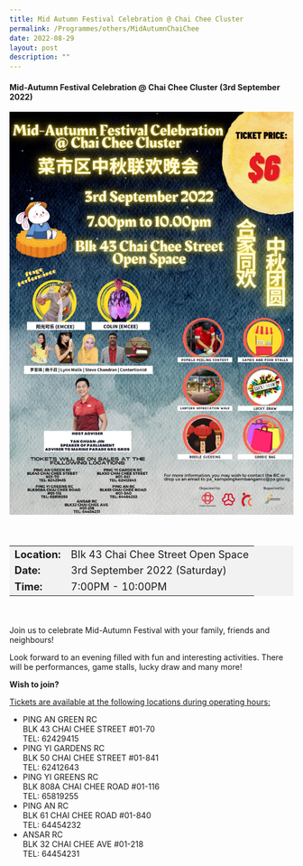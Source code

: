 ```yaml
---
title: Mid Autumn Festival Celebration @ Chai Chee Cluster
permalink: /Programmes/others/MidAutumnChaiChee
date: 2022-08-29
layout: post
description: ""
---
```

#### Mid-Autumn Festival Celebration @ Chai Chee Cluster (3rd September 2022)
<img
src="/images/Programmes%20(September%202022)/Chai%20Chee%20Cluster%20MidAutumn.jpeg" style="width:600px; height:auto">		 

<div style="padding:20px 0 20px 0">
	<table  style="font-size:130%; background-color:#f2f2f2">
		<tbody>
			<tr>
				 <td><b>Location:</b></td><td>BIk 43 Chai Chee Street
Open Space</td>
			</tr>
			<tr>
			 <td><b>Date:</b></td><td>3rd September 2022 (Saturday)</td>
			</tr>
			<tr>
				<td> <b>Time:</b> </td><td>7:00PM - 10:00PM</td>
			</tr>
		</tbody>
	</table>
</div>

<div>
	<p>
Join us to celebrate Mid-Autumn Festival with your family, friends and neighbours! 

Look forward to an evening filled with fun and interesting activities. There will be performances, game stalls, lucky draw and many more!
		
<b>Wish to join?</b>

<u>Tickets are available at the following locations during operating hours:</u>
<ul>
	<li>PING AN GREEN RC<div>
BLK 43 CHAI CHEE STREET #01-70<div>
TEL: 62429415</li>
			<li>PING YI GARDENS RC<div>
BLK 50 CHAI CHEE STREET #01-841<div>
TEL: 62412643</li>
					<li>PING YI GREENS RC<div>
BLK 808A CHAI CHEE ROAD #01-116<div>
TEL: 65819255</li>
			<li>PING AN RC<div>
BLK 61 CHAI CHEE ROAD #01-840<div>
TEL: 64454232</li>
							<li>ANSAR RC<div>
BLK 32 CHAI CHEE AVE #01-218<div>
TEL: 64454231</li>



</ul>